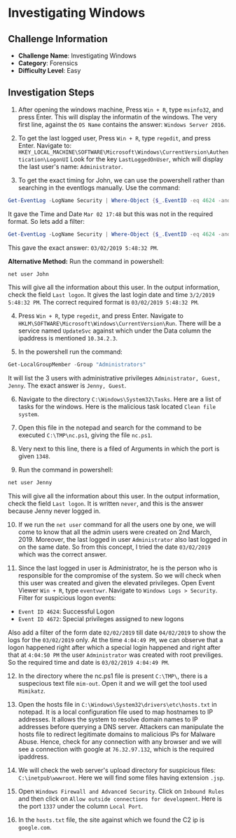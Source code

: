 # Investigating Windows

## Challenge Information
- **Challenge Name**: Investigating Windows
- **Category**: Forensics
- **Difficulty Level**: Easy

## Investigation Steps

1. After opening the windows machine, Press `Win + R`, type `msinfo32`, and press Enter. This will display the informatin of the windows. The very first line, against the `OS Name` contains the answer: `Windows Server 2016`.

2. To get the last logged user, Press `Win + R`, type `regedit`, and press Enter.
Navigate to: `HKEY_LOCAL_MACHINE\SOFTWARE\Microsoft\Windows\CurrentVersion\Authentication\LogonUI`
Look for the key `LastLoggedOnUser`, which will display the last user's name: `Administrator`.

3. To get the exact timing for John, we can use the powershell rather than searching in the eventlogs manually. Use the command:
```powershell
Get-EventLog -LogName Security | Where-Object {$_.EventID -eq 4624 -and $_.Message -match "John"} | Select-Object -First 1
```
It gave the Time and Date `Mar 02 17:48` but this was not in the required format. So lets add a filter:
```powershell
Get-EventLog -LogName Security | Where-Object {$_.EventID -eq 4624 -and $_.Message -match "John"} | Select-Object -First 1 | ForEach-Object { ($_.TimeGenerated).ToString("MM/dd/yyyy h:mm:ss tt") }
```
This gave the exact answer: `03/02/2019 5:48:32 PM`.

**Alternative Method:**
Run the command in powershell:
```powershell
net user John
```
This will give all the information about this user. In the output information, check the field `Last logon`. It gives the last login date and time `3/2/2019 5:48:32 PM`. The correct required format is `03/02/2019 5:48:32 PM`.

4. Press `Win + R`, type `regedit`, and press Enter. Navigate to `HKLM\SOFTWARE\Microsoft\Windows\CurrentVersion\Run`. There will be a service named `UpdateSvc` against which under the Data column the ipaddress is mentioned `10.34.2.3`.

5. In the powershell run the command:
```powershell
Get-LocalGroupMember -Group "Administrators"
```
It will list the 3 users with administrative privileges `Administrator, Guest, Jenny`. The exact answer is `Jenny, Guest`.

6. Navigate to the directory `C:\Windows\System32\Tasks`. Here are a list of tasks for the windows. Here is the malicious task located `Clean file system`.

7. Open this file in the notepad and search for the command to be executed `C:\TMP\nc.ps1`, giving the file `nc.ps1`.

8. Very next to this line, there is a filed of Arguments in which the port is given `1348`.

9. Run the command in powershell:
```powershell
net user Jenny
```
This will give all the information about this user. In the output information, check the field `Last logon`. It is written `never`, and this is the answer because Jenny never logged in.

10. If we run the `net user` command for all the users one by one, we will come to know that all the admin users were created on 2nd March, 2019. Moreover, the last logged in user `Administrator` also last logged in on the same date. So from this concept, I tried the date `03/02/2019` which was the correct answer.

11. Since the last logged in user is Administrator, he is the person who is responsible for the compromise of the system. So we will check when this user was created and given the elevated privileges. Open Event Viewer `Win + R`, type `eventvwr`. Navigate to `Windows Logs > Security`. Filter for suspicious logon events:
- `Event ID 4624`: Successful Logon
- `Event ID 4672`: Special privileges assigned to new logons

Also add a filter of the form date `02/02/2019` till date `04/02/2019` to show the logs for the `03/02/2019` only. At the time `4:04:49 PM`, we can observe that a logon happened right after which a special login happened and right after that at `4:04:50 PM` the user `Administrator` was created with root previliges. So the required time and date is `03/02/2019 4:04:49 PM`.

12. In the directory where the nc.ps1 file is present `C:\TMP\`, there is a suspecious text file `mim-out`. Open it and we will get the tool used `Mimikatz`.

13. Open the hosts file in `C:\Windows\System32\drivers\etc\hosts.txt` in notepad. It is a local configuration file used to map hostnames to IP addresses. It allows the system to resolve domain names to IP addresses before querying a DNS server. Attackers can manipulate the hosts file to redirect legitimate domains to malicious IPs for Malware Abuse. Hence, check for any connection with any browser and we will see a connection with google at `76.32.97.132`, which is the required ipaddress.

14. We will check the web server's upload directory for suspicious files: `C:\inetpub\wwwroot`. Here we will find some files having extension `.jsp`. 

15. Open `Windows Firewall and Advanced Security`. Click on `Inbound Rules` and then click on `Allow outside connections for development`. Here is the port `1337` under the column `Local Port`.

16. In the `hosts.txt` file, the site against which we found the C2 ip is `google.com`.
